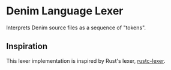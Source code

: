 # Denim Language Lexer

Interprets Denim source files as a sequence of "tokens".

## Inspiration

This lexer implementation is inspired by Rust's lexer,
[rustc-lexer](https://github.com/rust-lang/rust/tree/master/compiler/rustc_lexer).
